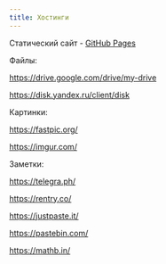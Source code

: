 ```yaml
---
title: Хостинги
---
```


Статический сайт - [GitHub Pages](/ru/jekyll)

Файлы:

<https://drive.google.com/drive/my-drive>

<https://disk.yandex.ru/client/disk>

Картинки:

<https://fastpic.org/>

<https://imgur.com/>

Заметки:

<https://telegra.ph/>

<https://rentry.co/>

<https://justpaste.it/>

<https://pastebin.com/>

<https://mathb.in/>